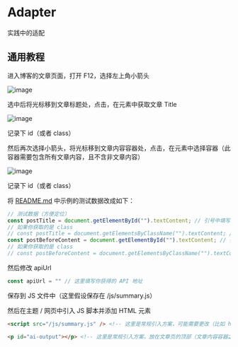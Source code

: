 # Adapter

实践中的适配

## 通用教程

进入博客的文章页面，打开 F12，选择左上角小箭头

![image](https://github.com/FloatSheep/Qwen-Post-Summary/assets/142888681/f71abebb-e703-49a3-a803-c1fe9a922b37)

选中后将光标移到文章标题处，点击，在元素中获取文章 Title

![image](https://github.com/FloatSheep/Qwen-Post-Summary/assets/142888681/da49d737-bf53-49de-b8e4-857115a6e552)

记录下 id（或者 class）

然后再次选择小箭头，将光标移到文章内容容器处，点击，在元素中选择容器（此容器需要包含所有文章内容，且不含非文章内容）

![image](https://github.com/FloatSheep/Qwen-Post-Summary/assets/142888681/b5985c47-290d-477b-9053-04206afbcc60)

记录下 id（或者 class）

将 [README.md][1] 中示例的测试数据改成如下：

```javascript
// 测试数据（方便定位）
const postTitle = document.getElementById("").textContent; // 引号中填写文章 Title 的 id
// 如果你获取的是 class
// const postTitle = document.getElementsByClassName("").textContent; // 引号中填写文章 Title 的 class
const postBeforeContent = document.getElementById("").textContent; // 引号中填写文章内容容器的 id
// 如果你获取的是 class
// const postBeforeContent = document.getElementsByClassName("").textContent; // 引号中填写文章内容容器的 class
```

然后修改 apiUrl

```javascript
const apiUrl = "" // 这里填写你获得的 API 地址
```

保存到 JS 文件中（这里假设保存在 /js/summary.js）

然后在主题 / 网页中引入 JS 脚本并添加 HTML 元素

```html
<script src="/js/summary.js" /> <!-- 这里是常规引入方案，可能需要更改（比如 hexo-theme-butterfly 应该在 config.yml 的 inject 中引入 -->
```

```html
<p id="ai-output"></p> <!-- 这里是常规引入方案，放在文章页的顶部（文章内容容器之前）且可能需要更改（比如 hexo-theme-butterfly 应该在文章渲染的源码中使用 p#ai-output -->
```

[1]: </README.md>
